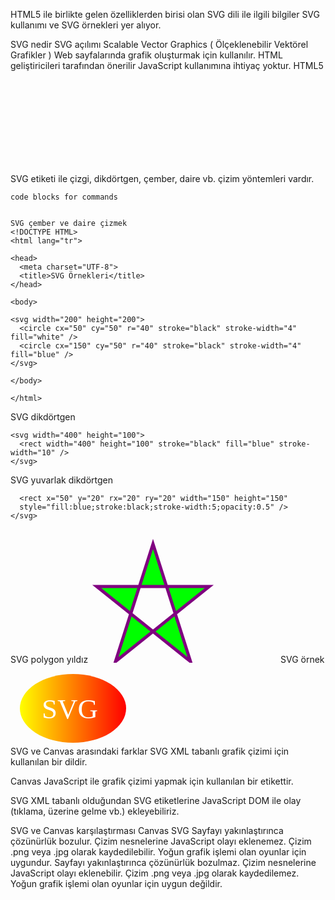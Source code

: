 

HTML5 ile birlikte gelen özelliklerden birisi olan SVG dili ile ilgili bilgiler SVG kullanımı ve SVG örnekleri yer alıyor.

SVG nedir
SVG açılımı Scalable Vector Graphics ( Ölçeklenebilir Vektörel Grafikler )
Web sayfalarında grafik oluşturmak için kullanılır.
HTML geliştiricileri tarafından önerilir
JavaScript kullanımına ihtiyaç yoktur.
HTML5 <svg> etiketi SVG grafikleri için taşıyıcı görevi görür.

SVG etiketi ile çizgi, dikdörtgen, çember, daire vb. çizim yöntemleri vardır.
```
code blocks for commands


SVG çember ve daire çizmek
<!DOCTYPE HTML>
<html lang="tr">

<head>
  <meta charset="UTF-8">
  <title>SVG Örnekleri</title>
</head>

<body>

<svg width="200" height="200">
  <circle cx="50" cy="50" r="40" stroke="black" stroke-width="4" fill="white" />
  <circle cx="150" cy="50" r="40" stroke="black" stroke-width="4" fill="blue" />
</svg>

</body>

</html>
```
SVG dikdörtgen

```
<svg width="400" height="100">
  <rect width="400" height="100" stroke="black" fill="blue" stroke-width="10" />
</svg>
```

SVG yuvarlak dikdörtgen
```<svg width="400" height="180">
  <rect x="50" y="20" rx="20" ry="20" width="150" height="150"
  style="fill:blue;stroke:black;stroke-width:5;opacity:0.5" />
</svg>
 
```


SVG polygon yıldız
<svg width="300" height="200">
  <polygon points="100,10 40,198 190,78 10,78 160,198"
  style="fill:lime;stroke:purple;stroke-width:5;fill-rule:evenodd;" />
</svg>
SVG örnek
<svg height="130" width="500">
  <defs>
    <linearGradient id="grad1" x1="0%" y1="0%" x2="100%" y2="0%">
      <stop offset="0%" style="stop-color:rgb(255,255,0);stop-opacity:1" />
      <stop offset="100%" style="stop-color:rgb(255,0,0);stop-opacity:1" />
    </linearGradient>
  </defs>
  <ellipse cx="100" cy="70" rx="85" ry="55" fill="url(#grad1)" />
  <text fill="#ffffff" font-size="45" font-family="Verdana" x="50" y="86">SVG</text>
</svg>
SVG ve Canvas arasındaki farklar
SVG XML tabanlı grafik çizimi için kullanılan bir dildir.

Canvas JavaScript ile grafik çizimi yapmak için kullanılan bir etikettir.

SVG XML tabanlı olduğundan SVG etiketlerine JavaScript DOM ile olay (tıklama, üzerine gelme vb.) ekleyebiliriz.

SVG ve Canvas karşılaştırması
Canvas	SVG
Sayfayı yakınlaştırınca çözünürlük bozulur.
Çizim nesnelerine JavaScript olayı eklenemez.
Çizim .png veya .jpg olarak kaydedilebilir.
Yoğun grafik işlemi olan oyunlar için uygundur.
Sayfayı yakınlaştırınca çözünürlük bozulmaz.
Çizim nesnelerine JavaScript olayı eklenebilir.
Çizim .png veya .jpg olarak kaydedilemez.
Yoğun grafik işlemi olan oyunlar için uygun değildir.



